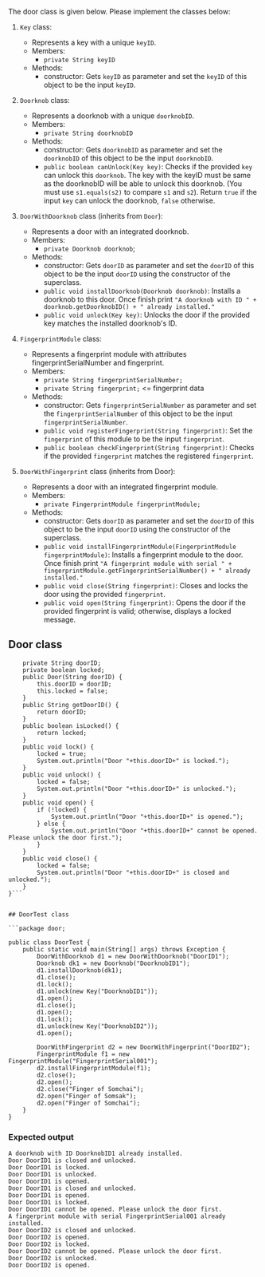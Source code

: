 The door class is given below. Please implement the classes below:

1. `Key` class:
   * Represents a key with a unique `keyID`.
   * Members:
     * `private String keyID`
   * Methods:
     * constructor: Gets `keyID` as parameter and set the `keyID` of this object to be the input `keyID`.

2. `Doorknob` class:
   * Represents a doorknob with a unique `doorknobID`.
   * Members:
     * `private String doorknobID`
   * Methods:
      * constructor: Gets `doorknobID` as parameter and set the `doorknobID` of this object to be the input `doorknobID`.
      * `public boolean canUnlock(Key key)`: Checks if the provided `key` can unlock this `doorknob`. The key with the keyID must be same as the doorknobID will be able to unlock this doorknob. (You must use `s1.equals(s2)` to compare `s1` and `s2`). Return `true` if the input `key` can unlock the doorknob, `false` otherwise.

3. `DoorWithDoorknob` class (inherits from `Door`):
   * Represents a door with an integrated doorknob.
   * Members:
     * `private Doorknob doorknob`;
   * Methods:
     * constructor: Gets `doorID` as parameter and set the `doorID` of this object to be the input `doorID` using the constructor of the superclass.
     * `public void installDoorknob(Doorknob doorknob)`: Installs a doorknob to this door. Once finish print `"A doorknob with ID " + doorknob.getDoorknobID() + " already installed."`
     * `public void unlock(Key key)`: Unlocks the door if the provided key matches the installed doorknob's ID.

4. `FingerprintModule` class:

    * Represents a fingerprint module with attributes fingerprintSerialNumber and fingerprint.
    * Members:
      * `private String fingerprintSerialNumber;`
      * `private String fingerprint;` <= fingerprint data
    * Methods:
      * constructor: Gets `fingerprintSerialNumber` as parameter and set the `fingerprintSerialNumber` of this object to be the input `fingerprintSerialNumber`.
      * `public void registerFingerprint(String fingerprint)`: Set the `fingerprint` of this module to be the input `fingerprint`.
      * `public boolean checkFingerprint(String fingerprint)`: Checks if the provided `fingerprint` matches the registered `fingerprint`.

5. `DoorWithFingerprint` class (inherits from Door):
   * Represents a door with an integrated fingerprint module.
   * Members:
     * `private FingerprintModule fingerprintModule;`
   * Methods:
     * constructor: Gets `doorID` as parameter and set the `doorID` of this object to be the input `doorID` using the constructor of the superclass.
     * `public void installFingerprintModule(FingerprintModule fingerprintModule)`: Installs a fingerprint module to the door. Once finish print `"A fingerprint module with serial " + fingerprintModule.getFingerprintSerialNumber() + " already installed."`
     * `public void close(String fingerprint)`: Closes and locks the door using the provided `fingerprint`.
     * `public void open(String fingerprint)`: Opens the door if the provided fingerprint is valid; otherwise, displays a locked message.


## Door class

```public class Door {
    private String doorID;
    private boolean locked;
    public Door(String doorID) {
        this.doorID = doorID;
        this.locked = false;
    }
    public String getDoorID() {
        return doorID;
    }
    public boolean isLocked() {
        return locked;
    }
    public void lock() {
        locked = true;
        System.out.println("Door "+this.doorID+" is locked.");
    }
    public void unlock() {
        locked = false;
        System.out.println("Door "+this.doorID+" is unlocked.");
    }
    public void open() {
        if (!locked) {
            System.out.println("Door "+this.doorID+" is opened.");
        } else {
            System.out.println("Door "+this.doorID+" cannot be opened. Please unlock the door first.");
        }
    }
    public void close() {
        locked = false;
        System.out.println("Door "+this.doorID+" is closed and unlocked.");
    }
}```


## DoorTest class

```package door;

public class DoorTest {
    public static void main(String[] args) throws Exception {
        DoorWithDoorknob d1 = new DoorWithDoorknob("DoorID1");
        Doorknob dk1 = new Doorknob("DoorknobID1");
        d1.installDoorknob(dk1);
        d1.close();
        d1.lock();
        d1.unlock(new Key("DoorknobID1"));
        d1.open();
        d1.close();
        d1.open();
        d1.lock();
        d1.unlock(new Key("DoorknobID2"));
        d1.open();

        DoorWithFingerprint d2 = new DoorWithFingerprint("DoorID2");
        FingerprintModule f1 = new FingerprintModule("FingerprintSerial001");
        d2.installFingerprintModule(f1);
        d2.close();
        d2.open();
        d2.close("Finger of Somchai");
        d2.open("Finger of Somsak");
        d2.open("Finger of Somchai");
    }
}
```


### Expected output

```
A doorknob with ID DoorknobID1 already installed.
Door DoorID1 is closed and unlocked.
Door DoorID1 is locked.
Door DoorID1 is unlocked.
Door DoorID1 is opened.
Door DoorID1 is closed and unlocked.
Door DoorID1 is opened.
Door DoorID1 is locked.
Door DoorID1 cannot be opened. Please unlock the door first.
A fingerprint module with serial FingerprintSerial001 already installed.
Door DoorID2 is closed and unlocked.
Door DoorID2 is opened.
Door DoorID2 is locked.
Door DoorID2 cannot be opened. Please unlock the door first.
Door DoorID2 is unlocked.
Door DoorID2 is opened.
```



